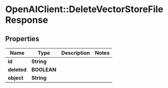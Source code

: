 # OpenAIClient::DeleteVectorStoreFileResponse

## Properties
Name | Type | Description | Notes
------------ | ------------- | ------------- | -------------
**id** | **String** |  | 
**deleted** | **BOOLEAN** |  | 
**object** | **String** |  | 

